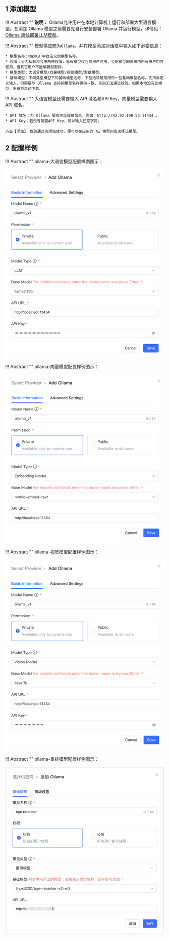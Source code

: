 ## 1 添加模型

!!! Abstract "" 
    **说明：** Ollama允许用户在本地计算机上运行和部署大型语言模型。在添加 Ollama 模型之前需要先自行安装部署 Ollama 并运行模型，详情见：[Ollama 离线部署LLM模型](../../faq/Offline_install_OllamaModel.md)。

!!! Abstract "" 
    模型供应商为`Ollama`，并在模型添加对话框中输入如下必要信息：

    * 模型名称：MaxKB 中自定义的模型名称。   
    * 权限：分为私有和公用两种权限，私有模型仅当前用户可用，公用模型即系统内所有用户均可使用，但其它用户不能编辑和删除。    
    * 模型类型：大语言模型/向量模型/视觉模型/重排模型。    
    * 基础模型：不同类型模型下的基础模型名称，下拉选项是常用的一些基础模型名称，支持自定义输入，但需要与 Ollama 支持的模型名称保持一致，否则无法通过校验。如果本地没有此模型，系统将自动下载。 

!!! Abstract "" 
    大语言模型还需要输入 API 域名和API Key，向量模型需要输入API 域名。

    * API 域名：为 Ollama 服务地址连接信息，例如：http://42.92.198.53:11434 。     
    * API Key：若没有配置API Key，可以输入任意字符。

    点击【添加】，校验通过则添加成功，便可以在应用的 AI 模型列表选择该模型。

## 2 配置样例

!!! Abstract ""
    ollama-大语言模型配置样例图示：

![ollama 大语言模型](../../img/model/ollama_model.png)

!!! Abstract ""
    ollama-向量模型配置样例图示：

![ollama 向量模型](../../img/model/ollama_embedding_model.png)

!!! Abstract ""
    ollama-视觉模型配置样例图示：

![ollama 视觉模型模型](../../img/model/ollama_vision.png)

!!! Abstract ""
    ollama-重排模型配置样例图示：

![ollama 重排模型模型](../../img/model/ollama_reranker.png)
